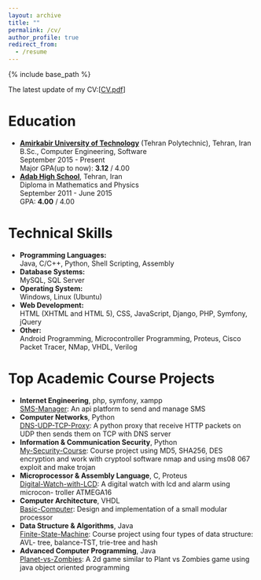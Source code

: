 ```yaml
---
layout: archive
title: ""
permalink: /cv/
author_profile: true
redirect_from:
  - /resume
---
```


{% include base_path %}
<!----------------------------------------->
The latest update of my CV:[<a href="/files/M.A.Arabyazdi-CV.pdf">CV.pdf</a>]

<!----------------------------------------->
<h1>Education</h1>
<ul>
<li>
<b><a href="http://aut.ac.ir/www/aut/main/">Amirkabir University of Technology</a></b> (Tehran Polytechnic), Tehran, Iran<br>
B.Sc., Computer Engineering, Software<br>
September 2015 - Present<br>
Major GPA(up to now): <b>3.12</b> / 4.00
</li>
<li>
<b><a href="http://adab.sch.ir/HSchool">Adab High School</a></b>, Tehran, Iran<br>
Diploma in Mathematics and Physics<br>
September 2011 - June 2015<br>
GPA: <b>4.00</b> / 4.00
</li>
</ul>

<!----------------------------------------->
<h1>Technical Skills</h1>
<ul>
<li>
<b>Programming Languages:</b><br>
Java, C/C++, Python, Shell Scripting, Assembly<br>
</li>
<li>
<b>Database Systems:</b><br>
MySQL, SQL Server<br>
</li>
<li>
<b>Operating System:</b><br>
Windows, Linux (Ubuntu)<br>
</li>
<li>
<b>Web Development:</b><br>
HTML (XHTML and HTML 5), CSS, JavaScript, Django, PHP, Symfony, jQuery<br>
</li>
<li>
<b>Other:</b><br>
Android Programming, Microcontroller Programming, Proteus, Cisco Packet Tracer,
NMap, VHDL, Verilog<br>
</li>
</ul>

<!----------------------------------------->
<h1>Top Academic Course Projects</h1>
<ul>
<li>
<b>Internet Engineering</b>, php, symfony, xampp<br>
<a href="https://github.com/aliyazdi75/sms-manager">SMS-Manager</a>: An api platform to send and manage SMS<br>
</li>
<li>
<b>Computer Networks</b>, Python<br>
<a href="https://github.com/aliyazdi75/DNS-UDP-TCP-Proxy">DNS-UDP-TCP-Proxy</a>: A python proxy that receive HTTP packets on UDP then sends them on TCP with DNS server<br>
</li>
<li>
<b>Information & Communication Security</b>, Python<br>
<a href="https://github.com/aliyazdi75/My-Security-Course">My-Security-Course</a>: Course project using MD5, SHA256, DES encryption and
work with cryptool software nmap and using ms08 067 exploit and make trojan<br>
</li>
<li>
<b>Microprocessor & Assembly Language</b>, C, Proteus<br>
<a href="https://github.com/aliyazdi75/Digital-Watch-with-LCD">Digital-Watch-with-LCD</a>: A digital watch with lcd and alarm using microcon-
troller ATMEGA16<br>
</li>
<li>
<b>Computer Architecture</b>, VHDL<br>
<a href="https://github.com/aliyazdi75/Basic-Computer-SAYEH-vhdl">Basic-Computer</a>: Design and implementation of a small modular processor<br>
</li>
<li>
<b>Data Structure & Algorithms</b>, Java<br>
<a href="https://github.com/aliyazdi75/Finite-State-Machine">Finite-State-Machine</a>: Course project using four types of data structure: AVL-
tree, balance-TST, trie-tree and hash<br>
</li>
<li>
<b>Advanced Computer Programming</b>, Java<br>
<a href="https://github.com/aliyazdi75/Planet_vs_Zombies">Planet-vs-Zombies</a>: A 2d game similar to Plant vs Zombies game using java object
oriented programming<br>
</li>
</ul>

<!----------------------------------------->
<!-- 
Publications
======
  <ul>{% for post in site.publications %}
    {% include archive-single-cv.html %}
  {% endfor %}</ul>
  
Talks
======
  <ul>{% for post in site.talks %}
    {% include archive-single-talk-cv.html %}
  {% endfor %}</ul>
  
Teaching
======
  <ul>{% for post in site.teaching %}
    {% include archive-single-cv.html %}
  {% endfor %}</ul>
-->
